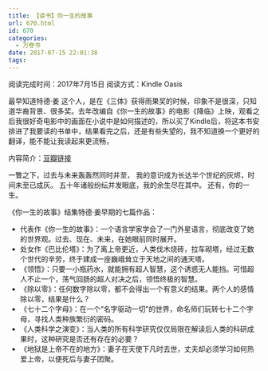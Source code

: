 ```yaml
---
title: 【读书】你一生的故事
url: 670.html
id: 670
categories:
  - 万卷书
date: 2017-07-15 22:01:38
tags:
---
```


阅读完成时间：2017年7月15日
阅读方式：Kindle Oasis
<!-- more -->
最早知道特德·姜 这个人，是在《三体》获得雨果奖的时候，印象不是很深，只知道华裔背景、很多奖。去年改编自《你一生的故事》的电影《降临》上映，观看之后我很好奇电影中的画面在小说中是如何描述的，所以买了Kindle后，将这本书安排进了我要读的书单中，结果看完之后，还是有些失望的，我不知道换一个更好的翻译，能不能让我读起来更流畅，

内容简介：[豆瓣链接](https://book.douban.com/subject/26295448/)

一瞥之下，过去与未来轰轰然同时并至，
我的意识成为长达半个世纪的灰烬，时间未至已成灰。
五十年诸般纷纭并发眼底，我的余生尽在其中。
还有，你的一生。

《你一生的故事》结集特德·姜早期的七篇作品：
- 代表作《你一生的故事》：一个语言学家学会了一门外星语言，彻底改变了她的世界观。过去、现在、未来，在她眼前同时展开。
- 处女作《巴比伦塔》：为了离上帝更近，人类伐木烧砖，拉车砌塔，经过无数个世代的辛劳，终于建成一座巍峨耸立于天地之间的通天塔。
- 《领悟》：只要一小瓶药水，就能拥有超人智慧，这个诱惑无人能挡。可惜超人不止一个，荡气回肠的超人对决之后，领悟终极的智慧。
- 《除以零》：任何数字除以零，都不会得出一个有意义的结果。两个人的感情除以零，结果是什么？
- 《七十二个字母》：在一个“名字驱动一切”的世界，命名师们玩转七十二个字母，寻找人类种族繁衍的密码。
- 《人类科学之演变》：当人类的所有科学研究仅仅局限在解读后人类的科研成果时，这种研究是否还有存在的必要？
- 《地狱是上帝不在的地方》：妻子在天使下凡时去世，丈夫却必须学习如何热爱上帝，以便死后与妻子团聚。
